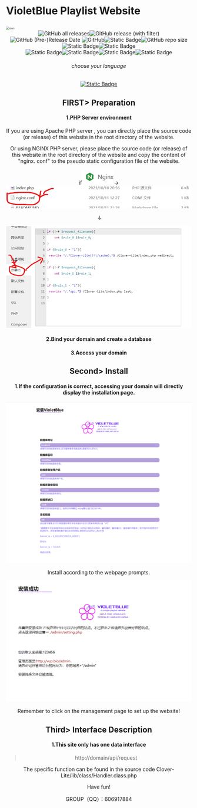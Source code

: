 # VioletBlue Playlist Website

<img src="F:\Biuld Projects\H5\VioletBlue\install\icon.webp" alt="icon" style="zoom:50%;" />

<center><img src="https://img.shields.io/github/downloads/HaruhiYunona/VioletBlue/total" alt="GitHub all releases" /><img src="https://img.shields.io/github/v/release/HaruhiYunona/VioletBlue" alt="GitHub release (with filter)" /><img alt="GitHub (Pre-)Release Date" src="https://img.shields.io/github/release-date-pre/HaruhiYunona/VioletBlue">
<img src="https://img.shields.io/github/license/HaruhiYunona/VioletBlue" alt="GitHub" /><img src="https://img.shields.io/badge/Core-Clover_Lite-pink" alt="Static Badge" /><img src="https://img.shields.io/github/repo-size/HaruhiYunona/VioletBlue" alt="GitHub repo size" /><img src="https://img.shields.io/badge/PHP-5.6.0%2B%20-brown" alt="Static Badge" /><img alt="Static Badge" src="https://img.shields.io/badge/server-LNMP/WAMP-red">

<center>
    <img alt="Static Badge" src="https://img.shields.io/badge/js-JavaScript-gold?logo=javascript"><img alt="Static Badge" src="https://img.shields.io/badge/PHP-PHP%2056+-purple?logo=PHP"><img alt="Static Badge" src="https://img.shields.io/badge/HTML-HTML5-red?logo=HTML5"><img alt="Static Badge" src="https://img.shields.io/badge/CSS-CSS3-orange?logo=CSS3">
</center>



###### choose your language

[<img alt="Static Badge" src="https://img.shields.io/badge/LANG-Chinese-red">](./README_EN.MD)



## FIRST> Preparation

#### 1.PHP Server environment

If you are using Apache PHP server , you can directly place the source code (or release) of this website in the root directory of the website.

Or using NGINX PHP server,  please place the source code (or release) of this website in the root directory of the website and copy the content of "nginx. conf" to the pseudo static configuration file of the website.

<center>if<img src="./README_RES/a01.png" alt="a01" />→<img src="./README_RES/a02.png" alt="a02"/></center>

​                                                                                                                     ↓

<img src="./README_RES/a03.png" alt="a03" />

#### 2.Bind your domain and create a database

#### 3.Access your domain







## Second> Install

#### 1.If the configuration is correct, accessing your domain will directly display the installation page.

![a04](./README_RES/a04.png)

Install according to the webpage prompts.

![a05](./README_RES/a05.png)

Remember to click on the management page to set up the website!







## Third> Interface Description

#### 1.This site only has one data interface

> http://domain/api/request

The specific function can be found in the source code Clover-Lite/lib/class/Handler.class.php



Have fun!

GROUP（QQ）：606917884

